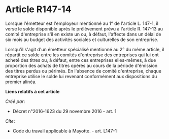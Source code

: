 # Article R147-14

Lorsque l'émetteur est l'employeur mentionné au 1° de l'article L. 147-1, il verse le solde disponible après le prélèvement
prévu à l'article R. 147-13 au comité d'entreprise s'il en existe un ou, à défaut, l'affecte dans un délai de six mois au
budget des activités sociales et culturelles de son entreprise. 

Lorsqu'il s'agit d'un émetteur spécialisé mentionné au 2° du même article, il répartit ce solde entre les comités
d'entreprise des entreprises qui lui ont acheté des titres ou, à défaut, entre ces entreprises elles-mêmes, à due proportion
des achats de titres opérés au cours de la période d'émission des titres perdus ou périmés. En l'absence de comité
d'entreprise, chaque entreprise utilise le solde lui revenant conformément aux dispositions du premier alinéa.

**Liens relatifs à cet article**

_Créé par_:

  - Décret n°2016-1623 du 29 novembre 2016 - art. 1

_Cite_:

  - Code du travail applicable à Mayotte. - art. L147-1
